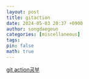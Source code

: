 ```yaml
---
layout: post
title: gitaction
date: 2024-05-03 20:37 +0900
author: songdaegeun
categories: [miscellaneous]
tags:
pin: false
math: true
---
```



[git action공부](https://github.com/joshjohanning/joshjohanning.github.io?tab=readme-ov-file)